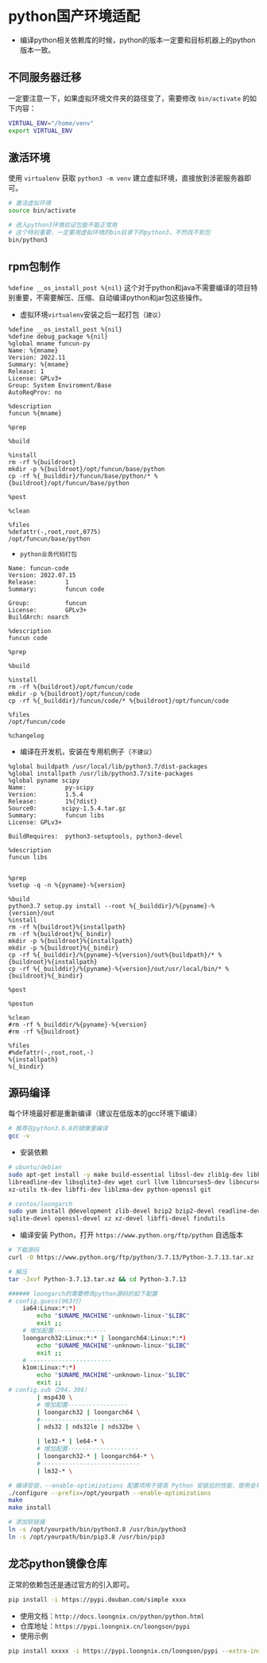 # python国产环境适配

* 编译python相关依赖库的时候，python的版本一定要和目标机器上的python版本一致。

## 不同服务器迁移

一定要注意一下，如果虚拟环境文件夹的路径变了，需要修改 `bin/activate` 的如下内容：
```bash
VIRTUAL_ENV="/home/venv"
export VIRTUAL_ENV
```

## 激活环境

使用 `virtualenv` 获取 `python3 -m venv` 建立虚拟环境，直接放到涉密服务器即可。

```bash
# 激活虚拟环境
source bin/activate

# 进入python3环境验证包能不能正常用
# 这个特别重要，一定要用虚拟环境的bin目录下的python3，不然找不到包
bin/python3
```
## rpm包制作

`%define __os_install_post %{nil}` 这个对于python和java不需要编译的项目特别重要，不需要解压、压缩、自动编译python和jar包这些操作。

* 虚拟环境`virtualenv`安装之后一起打包（`建议`）

```text
%define __os_install_post %{nil}
%define debug_package %{nil}
%global mname funcun-py
Name: %{mname}
Version: 2022.11
Summary: %{mname}
Release: 1
License: GPLv3+
Group: System Enviroment/Base
AutoReqProv: no

%description
funcun %{mname}

%prep

%build

%install
rm -rf %{buildroot}
mkdir -p %{buildroot}/opt/funcun/base/python
cp -rf %{_builddir}/funcun/base/python/* %{buildroot}/opt/funcun/base/python

%post

%clean

%files
%defattr(-,root,root,0775)
/opt/funcun/base/python
```

* `python业务代码打包`

```text
Name: funcun-code
Version: 2022.07.15
Release:        1
Summary:        funcun code

Group:          funcun
License:        GPLv3+
BuildArch: noarch

%description
funcun code

%prep

%build

%install
rm -rf %{buildroot}/opt/funcun/code
mkdir -p %{buildroot}/opt/funcun/code
cp -rf %{_builddir}/funcun/code/* %{buildroot}/opt/funcun/code

%files
/opt/funcun/code

%changelog
```

* 编译在开发机，安装在专用机例子（`不建议`）

```
%global buildpath /usr/local/lib/python3.7/dist-packages
%global installpath /usr/lib/python3.7/site-packages
%global pyname scipy
Name:           py-scipy
Version:        1.5.4
Release:        1%{?dist}
Source0:       scipy-1.5.4.tar.gz
Summary:        funcun libs
License: GPLv3+

BuildRequires:  python3-setuptools, python3-devel

%description
funcun libs


%prep
%setup -q -n %{pyname}-%{version}

%build
python3.7 setup.py install --root %{_builddir}/%{pyname}-%{version}/out
%install
rm -rf %{buildroot}%{installpath}
rm -rf %{buildroot}%{_bindir}
mkdir -p %{buildroot}%{installpath}
mkdir -p %{buildroot}%{_bindir}
cp -rf %{_builddir}/%{pyname}-%{version}/out%{buildpath}/* %{buildroot}%{installpath}  
cp -rf %{_builddir}/%{pyname}-%{version}/out/usr/local/bin/* %{buildroot}%{_bindir}

%post

%postun

%clean
#rm -rf %_builddir/%{pyname}-%{version}
#rm -rf %{buildroot}

%files
#%defattr(-,root,root,-)
%{installpath}
%{_bindir}
```


## 源码编译

每个环境最好都是重新编译（建议在低版本的gcc环境下编译）

```bash
# 推荐在python3.6.8的镜像里编译
gcc -v
```

* 安装依赖

```bash
# ubuntu/debian
sudo apt-get install -y make build-essential libssl-dev zlib1g-dev libbz2-dev \
libreadline-dev libsqlite3-dev wget curl llvm libncurses5-dev libncursesw5-dev \
xz-utils tk-dev libffi-dev liblzma-dev python-openssl git

# centos/loongarch
sudo yum install @development zlib-devel bzip2 bzip2-devel readline-devel sqlite \
sqlite-devel openssl-devel xz xz-devel libffi-devel findutils
```

* 编译安装 Python，打开 `https://www.python.org/ftp/python` 自选版本

```bash
# 下载源码
curl -O https://www.python.org/ftp/python/3.7.13/Python-3.7.13.tar.xz

# 解压
tar -Jxvf Python-3.7.13.tar.xz && cd Python-3.7.13

###### loongarch的需要修改python源码的如下配置
# config.guess(963行)
    ia64:Linux:*:*)
        echo "$UNAME_MACHINE"-unknown-linux-"$LIBC"
        exit ;;
    # 增加配置---------------
    loongarch32:Linux:*:* | loongarch64:Linux:*:*)
        echo "$UNAME_MACHINE"-unknown-linux-"$LIBC"
        exit ;;
    # -----------------------
    k1om:Linux:*:*)
        echo "$UNAME_MACHINE"-unknown-linux-"$LIBC"
        exit ;;
# config.sub（294，396）
        | msp430 \
        # 增加配置-----------------
        | loongarch32 | loongarch64 \
        #-------------------------
        | nds32 | nds32le | nds32be \

        | le32-* | le64-* \
        # 增加配置--------------------
        | loongarch32-* | loongarch64-* \
        # ---------------------------
        | lm32-* \

# 编译安装，--enable-optimizations 配置项用于提高 Python 安装后的性能，使用会导致编译速度稍慢
./configure --prefix=/opt/yourpath --enable-optimizations
make
make install

# 添加软链接
ln -s /opt/yourpath/bin/python3.8 /usr/bin/python3
ln -s /opt/yourpath/bin/pip3.8 /usr/bin/pip3
```

## 龙芯python镜像仓库

正常的依赖包还是通过官方的引入即可。

```bash
pip install -i https://pypi.douban.com/simple xxxx
```

* 使用文档：`http://docs.loongnix.cn/python/python.html`
* 仓库地址：`https://pypi.loongnix.cn/loongson/pypi`
* 使用示例
```bash
pip install xxxxx -i https://pypi.loongnix.cn/loongson/pypi --extra-index-url https://pypi.org/simple
```